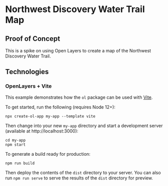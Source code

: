 # Northwest Discovery Water Trail Map

## Proof of Concept

This is a spike on using Open Layers to create a map of the Northwest Discovery Water Trail.

## Technologies

### OpenLayers + Vite

This example demonstrates how the `ol` package can be used with [Vite](https://vitejs.dev/).

To get started, run the following (requires Node 12+):

    npx create-ol-app my-app --template vite

Then change into your new `my-app` directory and start a development server (available at http://localhost:3000):

    cd my-app
    npm start

To generate a build ready for production:

    npm run build

Then deploy the contents of the `dist` directory to your server.  You can also run `npm run serve` to serve the results of the `dist` directory for preview.

